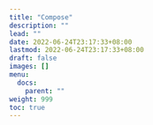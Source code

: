 ```yaml
---
title: "Compose"
description: ""
lead: ""
date: 2022-06-24T23:17:33+08:00
lastmod: 2022-06-24T23:17:33+08:00
draft: false
images: []
menu:
  docs:
    parent: ""
weight: 999
toc: true
---
```


